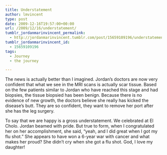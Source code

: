 ```yaml
---
title: Understatement
author: lmvincent
type: post
date: 2009-12-16T19:57:00+00:00
url: /2009/12/16/understatement/
tumblr_jordanmarinvincent_permalink:
  - http://jordanmarinvincent.tumblr.com/post/15659109196/understatement
tumblr_jordanmarinvincent_id:
  - 15659109196
tags:
  - Journey
  - the journey

---
```

The news is actually better than I imagined. Jordan&rsquo;s doctors are now very confident that what we see in the MRI scans is actually scar tissue. Based on the few patients similar to Jordan who have reached this stage and had biopsies, the tissue biopsied has been benign. Because there is no evidence of new growth, the doctors believe she really has kicked the disease&rsquo;s butt. They are so confident, they want to remove her port after she has the leg surgery.

To say that we are happy is a gross understatement. We celebrated at El Cholo. Jordan beamed with pride. But true to form, when I congratulated her on her accomplishment, she said, &ldquo;yeah, and I did great when I got my flu shot.&rdquo; She appears to have won a 6-year war with cancer and what makes her proud? She didn&rsquo;t cry when she got a flu shot. God, I love my daughter!

<div class="blogger-post-footer">
  <img loading="lazy" width="1" height="1" src="https://blogger.googleusercontent.com/tracker/9039099668816362935-8286458893274352016?l=jordansjourney2.blogspot.com" alt="" />
</div>